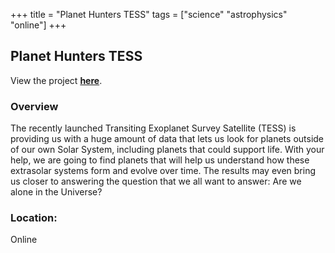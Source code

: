 +++
title = "Planet Hunters TESS"
tags = ["science" "astrophysics" "online"]
+++

## Planet Hunters TESS

View the project [**here**](https://www.zooniverse.org/projects/nora-dot-eisner/planet-hunters-tess).

### Overview

The recently launched Transiting Exoplanet Survey Satellite (TESS) is providing us with a huge amount of data that lets us look for planets outside of our own Solar System, including planets that could support life. With your help, we are going to find planets that will help us understand how these extrasolar systems form and evolve over time. The results may even bring us closer to answering the question that we all want to answer: Are we alone in the Universe?

### Location:
Online

